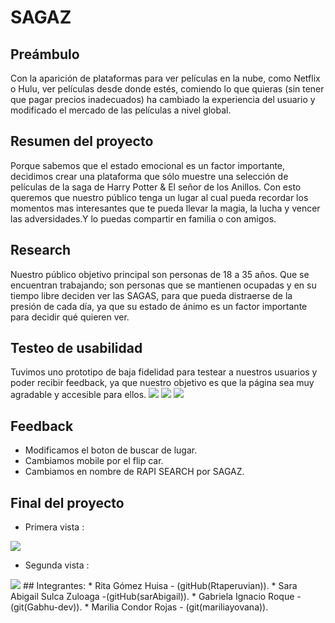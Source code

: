 # SAGAZ
## Preámbulo
Con la aparición de plataformas para ver películas en la nube, como Netflix o
Hulu, ver películas desde donde estés, comiendo lo que quieras
(sin tener que pagar precios inadecuados) ha cambiado la experiencia del usuario
y modificado el mercado de las películas a nivel global.
## Resumen del proyecto
Porque sabemos que el estado emocional es un factor importante, decidimos crear una plataforma que sólo muestre una selección de películas de la saga de Harry Potter  &  El señor de los Anillos. Con esto queremos que nuestro público tenga un lugar al cual pueda recordar los momentos mas interesantes que te pueda llevar la magia, la lucha y vencer las adversidades.Y lo puedas compartir  en familia o con amigos.
## Research
Nuestro público objetivo principal son personas de 18 a 35 años. Que se encuentran trabajando; son personas que se mantienen ocupadas y en su tiempo libre deciden ver las SAGAS, para que pueda distraerse de la presión de cada día, ya que su estado de ánimo es un factor importante para decidir qué quieren ver.
## Testeo de usabilidad
Tuvimos uno prototipo de baja fidelidad para testear a nuestros usuarios y poder recibir feedback, ya que nuestro objetivo es que la página sea muy agradable y accesible para ellos.
<img src ="./src/img/1.png">
<img src ="./src/img/2.png">
<img src ="./src/img/3.png">

## Feedback
* Modificamos el boton de buscar de lugar.
* Cambiamos mobile por el flip car.
* Cambiamos en nombre de RAPI SEARCH por SAGAZ.
## Final del proyecto
- Primera vista :
<img src="./src/img/image.png">

- Segunda vista :
<img src="./src/img/image (1).png">
## Integrantes:
* Rita Gómez Huisa - (gitHub(Rtaperuvian)).
* Sara Abigail Sulca Zuloaga -(gitHub(sarAbigail)).
* Gabriela Ignacio Roque - (git(Gabhu-dev)).
* Marilia Condor Rojas - (git(mariliayovana)).